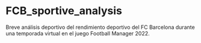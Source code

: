 # FCB_sportive_analysis
Breve análisis deportivo del rendimiento deportivo del FC Barcelona durante una temporada virtual en el juego Football Manager 2022.
